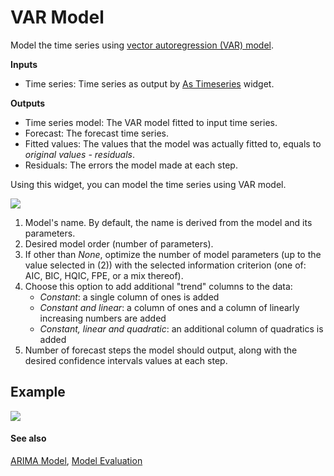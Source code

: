 VAR Model
=========

Model the time series using [vector autoregression (VAR) model](https://en.wikipedia.org/wiki/Vector_autoregression).

**Inputs**

- Time series: Time series as output by [As Timeseries](as_timeseries.md) widget.

**Outputs**

- Time series model: The VAR model fitted to input time series.
- Forecast: The forecast time series.
- Fitted values: The values that the model was actually fitted to, equals to *original values - residuals*.
- Residuals: The errors the model made at each step.

Using this widget, you can model the time series using VAR model.

![](images/var-model-stamped.png)

1. Model's name. By default, the name is derived from the model and its parameters.
2. Desired model order (number of parameters).
3. If other than *None*, optimize the number of model parameters (up to the value selected in (2)) with the selected information criterion (one of: AIC, BIC, HQIC, FPE, or a mix thereof).
4. Choose this option to add additional "trend" columns to the data:
    - *Constant*: a single column of ones is added
    - *Constant and linear*: a column of ones and a column of linearly increasing numbers are added
    - *Constant, linear and quadratic*: an additional column of quadratics is added
5. Number of forecast steps the model should output, along with the desired confidence intervals values at each step.

Example
-------

![](images/line-chart-ex1.png)

#### See also

[ARIMA Model](arima.md), [Model Evaluation](model_evaluation.md)
